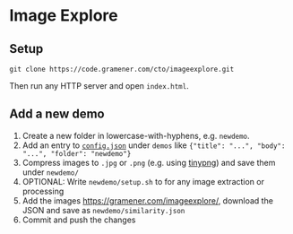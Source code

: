 # Image Explore

## Setup

```shell
git clone https://code.gramener.com/cto/imageexplore.git
```

Then run any HTTP server and open `index.html`.

## Add a new demo

1. Create a new folder in lowercase-with-hyphens, e.g. `newdemo`.
2. Add an entry to [`config.json`](config.json) under `demos` like `{"title": "...", "body": "...", "folder": "newdemo"}`
3. Compress images to `.jpg` or `.png` (e.g. using [tinypng](https://tinypng.com/)) and save them under `newdemo/`
4. OPTIONAL: Write `newdemo/setup.sh` to for any image extraction or processing
5. Add the images <https://gramener.com/imageexplore/>, download the JSON and save as `newdemo/similarity.json`
6. Commit and push the changes
